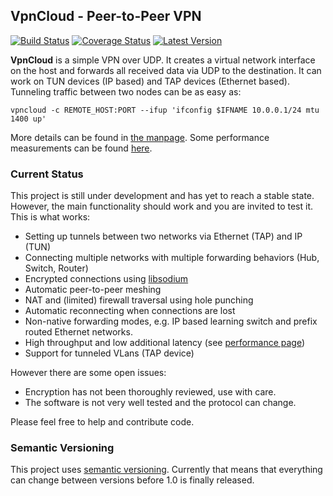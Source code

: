VpnCloud - Peer-to-Peer VPN
---------------------------

[![Build Status](https://travis-ci.org/dswd/vpncloud.rs.svg?branch=master)](https://travis-ci.org/dswd/vpncloud.rs)
[![Coverage Status](https://coveralls.io/repos/dswd/vpncloud.rs/badge.svg?branch=master&service=github)](https://coveralls.io/github/dswd/vpncloud.rs?branch=master)
[![Latest Version](https://img.shields.io/crates/v/vpncloud.svg)](https://crates.io/crates/vpncloud)

**VpnCloud** is a simple VPN over UDP. It creates a virtual network interface on
the host and forwards all received data via UDP to the destination. It can work
on TUN devices (IP based) and TAP devices (Ethernet based). Tunneling traffic
between two nodes can be as easy as:

```
vpncloud -c REMOTE_HOST:PORT --ifup 'ifconfig $IFNAME 10.0.0.1/24 mtu 1400 up'
```

More details can be found in [the manpage](vpncloud.md).
Some performance measurements can be found [here](performance.md).


### Current Status

This project is still under development and has yet to reach a stable state.
However, the main functionality should work and you are invited to test it.
This is what works:

* Setting up tunnels between two networks via Ethernet (TAP) and IP (TUN)
* Connecting multiple networks with multiple forwarding behaviors (Hub, Switch, Router)
* Encrypted connections using [libsodium](https://github.com/jedisct1/libsodium)
* Automatic peer-to-peer meshing
* NAT and (limited) firewall traversal using hole punching
* Automatic reconnecting when connections are lost
* Non-native forwarding modes, e.g. IP based learning switch and prefix routed Ethernet networks.
* High throughput and low additional latency (see [performance page](performance.md))
* Support for tunneled VLans (TAP device)

However there are some open issues:

* Encryption has not been thoroughly reviewed, use with care.
* The software is not very well tested and the protocol can change.

Please feel free to help and contribute code.


### Semantic Versioning

This project uses [semantic versioning](http://semver.org). Currently that means that everything can change between versions before 1.0 is finally released.
